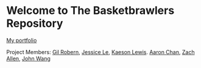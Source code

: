 # Welcome to The Basketbrawlers Repository

[My portfolio](https://www.arthiran.com/)

Project Members: [Gil Robern](https://gilrob.itch.io/), [Jessice Le](https://jessle342.itch.io/), [Kaeson Lewis](https://kaesonlewis.itch.io/). [Aaron Chan](https://aaron-chan.itch.io/), [Zach Allen](https://zachallen.itch.io/), [John Wang](https://aschente.itch.io/)